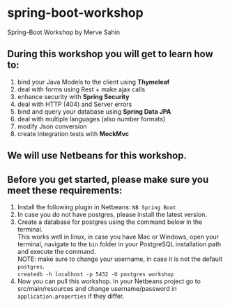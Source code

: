 # spring-boot-workshop
Spring-Boot Workshop by Merve Sahin

## During this workshop you will get to learn how to:
1. bind your Java Models to the client using **Thymeleaf**
2. deal with forms using Rest + make ajax calls
3. enhance security with **Spring Security**
4. deal with HTTP (404) and Server errors
5. bind and query your database using **Spring Data JPA**
6. deal with multiple languages (also number formats)
7. modify Json conversion
8. create integration tests with **MockMvc**

## We will use Netbeans for this workshop.
## Before you get started, please make sure you meet these requirements:

1. Install the following plugin in Netbeans: `NB Spring Boot`
2. In case you do not have postgres, please install the latest version.
3. Create a  database for postgres using the command below in the terminal.  
This works well in linux, in case you have Mac or Windows, open your terminal, navigate to the `bin` folder in your PostgreSQL installation path and execute the command.  
NOTE: make sure to change your username, in case it is not the default `postgres`.      
`createdb -h localhost -p 5432 -U postgres workshop`
4. Now you can pull this workshop. In your Netbeans project go to src/main/resources
   and change username/password in `application.properties` if they differ.
